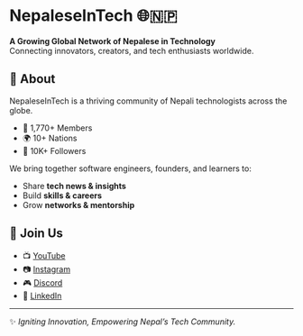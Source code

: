 # NepaleseInTech 🌐🇳🇵

**A Growing Global Network of Nepalese in Technology**  
Connecting innovators, creators, and tech enthusiasts worldwide.

## 🚀 About
NepaleseInTech is a thriving community of Nepali technologists across the globe.  
- 👥 1,770+ Members  
- 🌍 10+ Nations  
- 📢 10K+ Followers  

We bring together software engineers, founders, and learners to:  
- Share **tech news & insights**  
- Build **skills & careers**  
- Grow **networks & mentorship**


## 🔗 Join Us
- 📺 [YouTube](https://www.youtube.com/@nepaleseintech8875)  
- 📷 [Instagram](https://github.com/nepalese-in-tech)  
- 🎮 [Discord](https://discord.com/invite/seBpHgPFgP)  
- 💼 [LinkedIn](https://www.linkedin.com/company/nepaleseintech/)

---

✨ *Igniting Innovation, Empowering Nepal’s Tech Community.*
